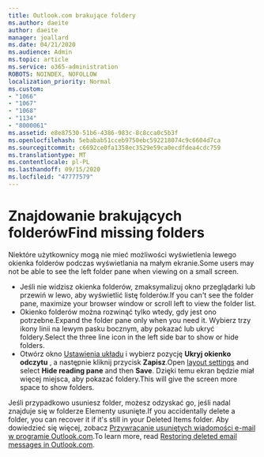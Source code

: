 ```yaml
---
title: Outlook.com brakujące foldery
ms.author: daeite
author: daeite
manager: joallard
ms.date: 04/21/2020
ms.audience: Admin
ms.topic: article
ms.service: o365-administration
ROBOTS: NOINDEX, NOFOLLOW
localization_priority: Normal
ms.custom:
- "1066"
- "1067"
- "1068"
- "1134"
- "8000061"
ms.assetid: e8e87530-51b6-4386-983c-8c8cca0c5b3f
ms.openlocfilehash: 5ebabab51cceb9750ebc592218074c9c6604d7ca
ms.sourcegitcommit: c6692ce0fa1358ec3529e59ca0ecdfdea4cdc759
ms.translationtype: MT
ms.contentlocale: pl-PL
ms.lasthandoff: 09/15/2020
ms.locfileid: "47777579"
---
```

# <a name="find-missing-folders"></a><span data-ttu-id="ae455-102">Znajdowanie brakujących folderów</span><span class="sxs-lookup"><span data-stu-id="ae455-102">Find missing folders</span></span>

<span data-ttu-id="ae455-103">Niektóre użytkownicy mogą nie mieć możliwości wyświetlenia lewego okienka folderów podczas wyświetlania na małym ekranie.</span><span class="sxs-lookup"><span data-stu-id="ae455-103">Some users may not be able to see the left folder pane when viewing on a small screen.</span></span>

- <span data-ttu-id="ae455-104">Jeśli nie widzisz okienka folderów, zmaksymalizuj okno przeglądarki lub przewiń w lewo, aby wyświetlić listę folderów.</span><span class="sxs-lookup"><span data-stu-id="ae455-104">If you can't see the folder pane, maximize your browser window or scroll left to view the folder list.</span></span>
- <span data-ttu-id="ae455-105">Okienko folderów można rozwinąć tylko wtedy, gdy jest ono potrzebne.</span><span class="sxs-lookup"><span data-stu-id="ae455-105">Expand the folder pane only when you need it.</span></span> <span data-ttu-id="ae455-106">Wybierz trzy ikony linii na lewym pasku bocznym, aby pokazać lub ukryć foldery.</span><span class="sxs-lookup"><span data-stu-id="ae455-106">Select the three line icon in the left side bar to show or hide folders.</span></span>
- <span data-ttu-id="ae455-107">Otwórz okno [Ustawienia układu](https://outlook.live.com/mail/options/mail/layout) i wybierz pozycję **Ukryj okienko odczytu** , a następnie kliknij przycisk **Zapisz**.</span><span class="sxs-lookup"><span data-stu-id="ae455-107">Open [layout settings](https://outlook.live.com/mail/options/mail/layout) and select **Hide reading pane** and then **Save**.</span></span> <span data-ttu-id="ae455-108">Dzięki temu ekran będzie miał więcej miejsca, aby pokazać foldery.</span><span class="sxs-lookup"><span data-stu-id="ae455-108">This will give the screen more space to show folders.</span></span>

<span data-ttu-id="ae455-109">Jeśli przypadkowo usuniesz folder, możesz odzyskać go, jeśli nadal znajduje się w folderze Elementy usunięte.</span><span class="sxs-lookup"><span data-stu-id="ae455-109">If you accidentally delete a folder, you can recover it if it's still in your Deleted Items folder.</span></span> <span data-ttu-id="ae455-110">Aby dowiedzieć się więcej, zobacz [Przywracanie usuniętych wiadomości e-mail w programie Outlook.com](https://support.office.com/article/cf06ab1b-ae0b-418c-a4d9-4e895f83ed50).</span><span class="sxs-lookup"><span data-stu-id="ae455-110">To learn more, read [Restoring deleted email messages in Outlook.com](https://support.office.com/article/cf06ab1b-ae0b-418c-a4d9-4e895f83ed50).</span></span>
